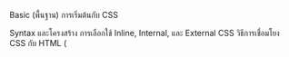 ﻿Basic (พื้นฐาน)
การเริ่มต้นกับ CSS

Syntax และโครงสร้าง
การเลือกใช้ Inline, Internal, และ External CSS
วิธีการเชื่อมโยง CSS กับ HTML (<style> และ <link>)
Selectors พื้นฐาน

Universal Selector (*)
Type Selector (h1, p)
Class Selector (.class-name)
ID Selector (#id-name)
Group Selector (,)
การจัดการ Text และ Font

การกำหนด Font Family, Size, Style, และ Weight
Text Alignment และ Decoration
Line Height และ Letter Spacing
Colors

การใช้ชื่อสี (Named Colors)
การใช้รหัสสี (HEX, RGB, RGBA)
Background Color
Box Model

Content, Padding, Border, และ Margin
การใช้ box-sizing
การกำหนด Layout แบบพื้นฐาน

การใช้ Width และ Height
การกำหนด Border และ Border Radius
การใช้ Float และ Clear
Medium (ระดับกลาง)
Selectors ที่ซับซ้อน

Attribute Selectors ([type="text"], [href^="https"])
Pseudo-classes (:hover, :nth-child, :focus)
Pseudo-elements (::before, ::after)
Flexbox

การจัด Layout แบบ Flexible
Properties เช่น justify-content, align-items, และ flex-wrap
การใช้งาน Flexbox ใน Layout จริง
Grid

การกำหนด Grid Container และ Grid Items
การใช้งาน grid-template-rows, grid-template-columns, gap
การใช้ Grid แบบ Responsive
Transitions และ Animations

การใช้ transition เพื่อสร้างเอฟเฟกต์
การสร้าง Animation ด้วย @keyframes
การใช้งาน Animation Properties (animation-delay, animation-duration)
Media Queries

การทำ Responsive Design
การใช้ Breakpoints
การปรับ Layout ตามขนาดหน้าจอ
การใช้ Units ต่าง ๆ

Absolute Units (px, cm, mm)
Relative Units (em, rem, %, vh, vw)
Advanced (ระดับสูง)
Advanced Selectors

การใช้ Complex Combinators (>, +, ~)
Advanced Pseudo-classes (:not, :is, :where)
CSS Variables (Custom Properties)

การประกาศและใช้งาน Variables (--variable-name)
การใช้ Variables กับ Media Queries
Advanced Grid และ Flexbox

การใช้ Subgrid ใน CSS Grid
การสร้าง Layout ที่ซับซ้อนด้วย Flexbox + Grid ร่วมกัน
CSS Functions

การใช้ calc(), clamp(), min(), และ max()
การใช้ฟังก์ชันที่เกี่ยวกับสี (rgb(), hsl(), rgba())
CSS Animations ระดับสูง

การทำ Animation Complex (Multiple Steps)
การใช้งาน @keyframes อย่างละเอียด
การสร้าง Interactive Animations
CSS Frameworks

การใช้งาน Frameworks เช่น Bootstrap, Tailwind CSS
การปรับแต่ง CSS Framework ตามความต้องการ
การจัดการ Performance

การ Minify CSS
การจัดการ Critical CSS
การลดการใช้ Selectors ที่ซับซ้อน
CSS Modern Techniques

การใช้ CSS ใหม่ เช่น aspect-ratio, backdrop-filter
การทำงานร่วมกับ JavaScript (Dynamic Styles)
การสร้าง Custom Scrollbars และ UI ที่ซับซ้อน
CSS for Accessibility (A11Y)

การออกแบบให้รองรับผู้ใช้งานทุกประเภท
การใช้ aria-* ร่วมกับ CSS